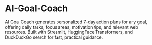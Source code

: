 # AI-Goal-Coach
AI Goal Coach generates personalized 7-day action plans for any goal, offering daily tasks, focus areas, motivation tips, and relevant web resources. Built with Streamlit, HuggingFace Transformers, and DuckDuckGo search for fast, practical guidance.
